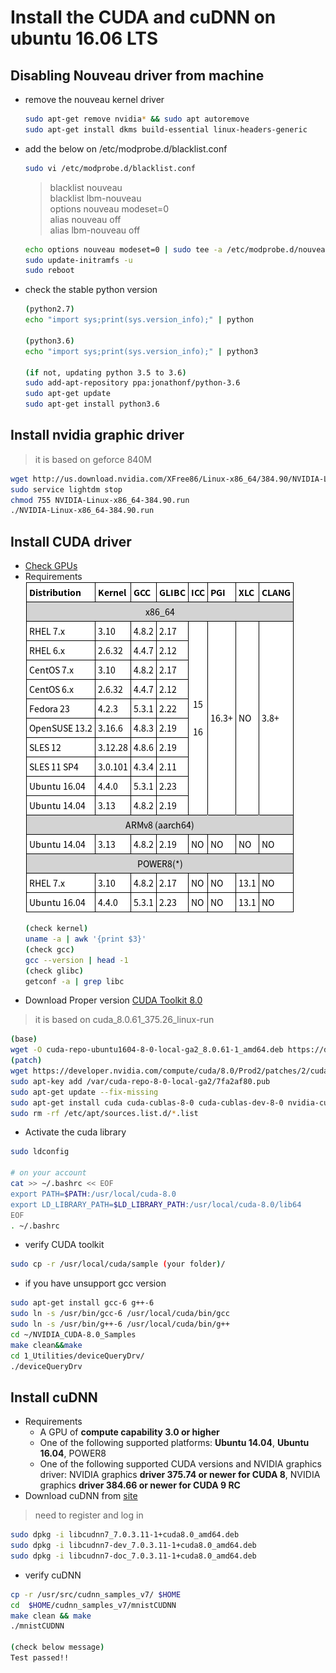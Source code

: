 # Install the CUDA and cuDNN on ubuntu 16.06 LTS

## Disabling Nouveau driver from machine

+ remove the nouveau kernel driver
  ```bash
  sudo apt-get remove nvidia* && sudo apt autoremove
  sudo apt-get install dkms build-essential linux-headers-generic
  ```
+ add the below on /etc/modprobe.d/blacklist.conf
  ```bash
  sudo vi /etc/modprobe.d/blacklist.conf
  ```
    > blacklist nouveau</br>
    > blacklist lbm-nouveau</br>
    > options nouveau modeset=0</br>
    > alias nouveau off</br>
    > alias lbm-nouveau off</br>
  ```bash
  echo options nouveau modeset=0 | sudo tee -a /etc/modprobe.d/nouveau-kms.conf
  sudo update-initramfs -u
  sudo reboot
  ```
+ check the stable python version
  ```bash
  (python2.7)
  echo "import sys;print(sys.version_info);" | python

  (python3.6)
  echo "import sys;print(sys.version_info);" | python3

  (if not, updating python 3.5 to 3.6)
  sudo add-apt-repository ppa:jonathonf/python-3.6
  sudo apt-get update
  sudo apt-get install python3.6
  ```

## Install nvidia graphic driver

> it is based on geforce 840M

```bash
wget http://us.download.nvidia.com/XFree86/Linux-x86_64/384.90/NVIDIA-Linux-x86_64-384.90.run
sudo service lightdm stop
chmod 755 NVIDIA-Linux-x86_64-384.90.run
./NVIDIA-Linux-x86_64-384.90.run
```

## Install CUDA driver

+ [Check GPUs](https://developer.nvidia.com/cuda-gpus)
+ Requirements</br>![](images/CUDA_requirements.png)
  ```bash
  (check kernel)
  uname -a | awk '{print $3}'
  (check gcc)
  gcc --version | head -1
  (check glibc)
  getconf -a | grep libc
  ```
+ Download Proper version [CUDA Toolkit 8.0](https://developer.nvidia.com/cuda-80-ga2-download-archive)
> it is based on cuda_8.0.61_375.26_linux-run

```bash
(base)
wget -O cuda-repo-ubuntu1604-8-0-local-ga2_8.0.61-1_amd64.deb https://developer.nvidia.com/compute/cuda/8.0/Prod2/local_installers/cuda-repo-ubuntu1604-8-0-local-ga2_8.0.61-1_amd64-deb
(patch)
wget https://developer.nvidia.com/compute/cuda/8.0/Prod2/patches/2/cuda-repo-ubuntu1604-8-0-local-cublas-performance-update_8.0.61-1_amd64-deb
sudo apt-key add /var/cuda-repo-8-0-local-ga2/7fa2af80.pub
sudo apt-get update --fix-missing
sudo apt-get install cuda cuda-cublas-8-0 cuda-cublas-dev-8-0 nvidia-cuda-toolkit
sudo rm -rf /etc/apt/sources.list.d/*.list
```

+ Activate the cuda library

```bash
sudo ldconfig

# on your account
cat >> ~/.bashrc << EOF
export PATH=$PATH:/usr/local/cuda-8.0
export LD_LIBRARY_PATH=$LD_LIBRARY_PATH:/usr/local/cuda-8.0/lib64
EOF
. ~/.bashrc
```

+ verify CUDA toolkit

```bash
sudo cp -r /usr/local/cuda/sample (your folder)/
```

+ if you have unsupport gcc version

```bash
sudo apt-get install gcc-6 g++-6
sudo ln -s /usr/bin/gcc-6 /usr/local/cuda/bin/gcc
sudo ln -s /usr/bin/g++-6 /usr/local/cuda/bin/g++
cd ~/NVIDIA_CUDA-8.0_Samples
make clean&&make
cd 1_Utilities/deviceQueryDrv/
./deviceQueryDrv
```

## Install cuDNN

+ Requirements
  + A GPU of **compute capability 3.0 or higher**
  + One of the following supported platforms: **Ubuntu 14.04**, **Ubuntu 16.04**, POWER8
  + One of the following supported CUDA versions and NVIDIA graphics driver: NVIDIA graphics **driver 375.74 or newer for CUDA 8**, NVIDIA graphics **driver 384.66 or newer for CUDA 9 RC**
+ Download cuDNN from [site](https://developer.nvidia.com/rdp/cudnn-download)
> need to register and log in

```bash
sudo dpkg -i libcudnn7_7.0.3.11-1+cuda8.0_amd64.deb
sudo dpkg -i libcudnn7-dev_7.0.3.11-1+cuda8.0_amd64.deb
sudo dpkg -i libcudnn7-doc_7.0.3.11-1+cuda8.0_amd64.deb
```

+ verify cuDNN

```bash
cp -r /usr/src/cudnn_samples_v7/ $HOME
cd  $HOME/cudnn_samples_v7/mnistCUDNN
make clean && make
./mnistCUDNN

(check below message)
Test passed!!
```
